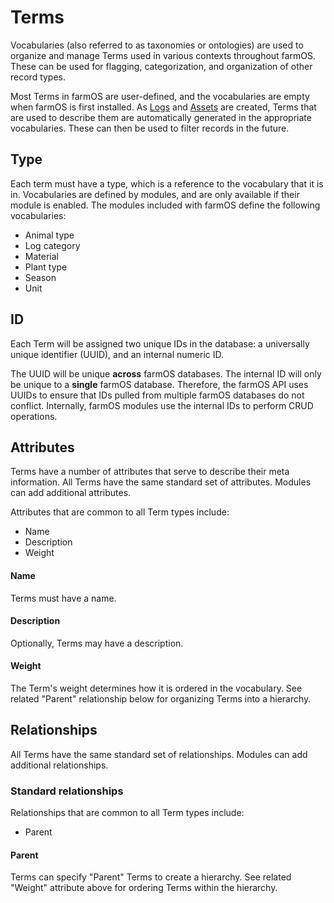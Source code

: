 # Terms

Vocabularies (also referred to as taxonomies or ontologies) are used to
organize and manage Terms used in various contexts throughout farmOS. These can
be used for flagging, categorization, and organization of other record types.

Most Terms in farmOS are user-defined, and the vocabularies are empty when
farmOS is first installed. As [Logs](/model/type/log) and
[Assets](/model/type/asset) are created, Terms that are used to describe them
are automatically generated in the appropriate vocabularies. These can then be
used to filter records in the future.

## Type

Each term must have a type, which is a reference to the vocabulary that it is
in. Vocabularies are defined by modules, and are only available if their module
is enabled. The modules included with farmOS define the following vocabularies:

- Animal type
- Log category
- Material
- Plant type
- Season
- Unit

## ID

Each Term will be assigned two unique IDs in the database: a universally unique
identifier (UUID), and an internal numeric ID.

The UUID will be unique **across** farmOS databases. The internal ID will only
be unique to a **single** farmOS database. Therefore, the farmOS API uses UUIDs
to ensure that IDs pulled from multiple farmOS databases do not conflict.
Internally, farmOS modules use the internal IDs to perform CRUD operations.

## Attributes

Terms have a number of attributes that serve to describe their meta information.
All Terms have the same standard set of attributes. Modules can add additional
attributes.

Attributes that are common to all Term types include:

- Name
- Description
- Weight

#### Name

Terms must have a name.

#### Description

Optionally, Terms may have a description.

#### Weight

The Term's weight determines how it is ordered in the vocabulary. See related
"Parent" relationship below for organizing Terms into a hierarchy.

## Relationships

All Terms have the same standard set of relationships. Modules can add
additional relationships.

### Standard relationships

Relationships that are common to all Term types include:

- Parent

#### Parent

Terms can specify "Parent" Terms to create a hierarchy. See related "Weight"
attribute above for ordering Terms within the hierarchy.
